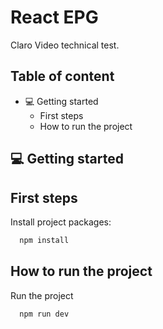 # React EPG

Claro Video technical test.

## Table of content

- 💻 Getting started
  - First steps
  - How to run the project


## 💻 Getting started

## First steps

Install project packages:

```bash
  npm install
```

## How to run the project

Run the project

```bash
  npm run dev
```
